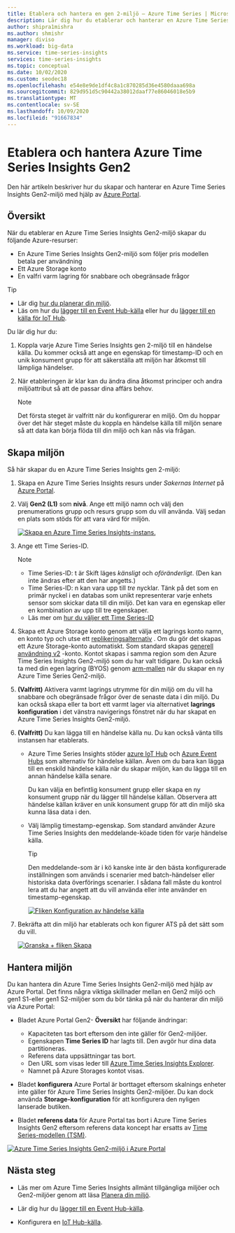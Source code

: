 ```yaml
---
title: Etablera och hantera en gen 2-miljö – Azure Time Series | Microsoft Docs
description: Lär dig hur du etablerar och hanterar en Azure Time Series Insights gen 2-miljö.
author: shipra1mishra
ms.author: shmishr
manager: diviso
ms.workload: big-data
ms.service: time-series-insights
services: time-series-insights
ms.topic: conceptual
ms.date: 10/02/2020
ms.custom: seodec18
ms.openlocfilehash: e54e8e9de1df4c8a1c870285d36e4580daaa698a
ms.sourcegitcommit: 829d951d5c90442a38012daaf77e86046018e5b9
ms.translationtype: MT
ms.contentlocale: sv-SE
ms.lasthandoff: 10/09/2020
ms.locfileid: "91667834"
---
```

# <a name="provision-and-manage-azure-time-series-insights-gen2"></a>Etablera och hantera Azure Time Series Insights Gen2

Den här artikeln beskriver hur du skapar och hanterar en Azure Time Series Insights Gen2-miljö med hjälp av [Azure Portal](https://portal.azure.com/).

## <a name="overview"></a>Översikt

När du etablerar en Azure Time Series Insights Gen2-miljö skapar du följande Azure-resurser:

* En Azure Time Series Insights Gen2-miljö som följer pris modellen betala per användning
* Ett Azure Storage konto
* En valfri varm lagring för snabbare och obegränsade frågor

> [!TIP]
>
> * Lär dig [hur du planerar din miljö](./time-series-insights-update-plan.md).
> * Läs om hur du [lägger till en Event Hub-källa](./time-series-insights-how-to-add-an-event-source-eventhub.md) eller hur du [lägger till en källa för IoT Hub](./time-series-insights-how-to-add-an-event-source-iothub.md).

Du lär dig hur du:

1. Koppla varje Azure Time Series Insights gen 2-miljö till en händelse källa. Du kommer också att ange en egenskap för timestamp-ID och en unik konsument grupp för att säkerställa att miljön har åtkomst till lämpliga händelser.

1. När etableringen är klar kan du ändra dina åtkomst principer och andra miljöattribut så att de passar dina affärs behov.

   > [!NOTE]
   > Det första steget är valfritt när du konfigurerar en miljö. Om du hoppar över det här steget måste du koppla en händelse källa till miljön senare så att data kan börja flöda till din miljö och kan nås via frågan.

## <a name="create-the-environment"></a>Skapa miljön

Så här skapar du en Azure Time Series Insights gen 2-miljö:

1. Skapa en Azure Time Series Insights resurs under *Sakernas Internet* på [Azure Portal](https://portal.azure.com/).

1. Välj **Gen2 (L1)** som **nivå**. Ange ett miljö namn och välj den prenumerations grupp och resurs grupp som du vill använda. Välj sedan en plats som stöds för att vara värd för miljön.

   [![Skapa en Azure Time Series Insights-instans.](media/v2-update-manage/create-and-manage-configuration.png)](media/v2-update-manage/create-and-manage-configuration.png#lightbox)

1. Ange ett Time Series-ID.

    > [!NOTE]
    >
    > * Time Series-ID: t är Skift läges *känsligt* och *oföränderligt*. (Den kan inte ändras efter att den har angetts.)
    > * Time Series-ID: n kan vara upp till *tre* nycklar. Tänk på det som en primär nyckel i en databas som unikt representerar varje enhets sensor som skickar data till din miljö. Det kan vara en egenskap eller en kombination av upp till tre egenskaper.
    > * Läs mer om [hur du väljer ett Time Series-ID](time-series-insights-update-how-to-id.md)

1. Skapa ett Azure Storage konto genom att välja ett lagrings konto namn, en konto typ och utse ett [replikeringsalternativ](https://docs.microsoft.com/azure/storage/common/redundancy-migration?tabs=portal) . Om du gör det skapas ett Azure Storage-konto automatiskt. Som standard skapas [generell användning v2](https://docs.microsoft.com/azure/storage/common/storage-account-overview) -konto. Kontot skapas i samma region som den Azure Time Series Insights Gen2-miljö som du har valt tidigare.
Du kan också ta med din egen lagring (BYOS) genom [arm-mallen](./time-series-insights-manage-resources-using-azure-resource-manager-template.md) när du skapar en ny Azure Time Series Gen2-miljö.

1. **(Valfritt)** Aktivera varmt lagrings utrymme för din miljö om du vill ha snabbare och obegränsade frågor över de senaste data i din miljö. Du kan också skapa eller ta bort ett varmt lager via alternativet **lagrings konfiguration** i det vänstra navigerings fönstret när du har skapat en Azure Time Series Insights Gen2-miljö.

1. **(Valfritt)** Du kan lägga till en händelse källa nu. Du kan också vänta tills instansen har etablerats.

   * Azure Time Series Insights stöder [azure IoT Hub](./time-series-insights-how-to-add-an-event-source-iothub.md) och [Azure Event Hubs](./time-series-insights-how-to-add-an-event-source-eventhub.md) som alternativ för händelse källan. Även om du bara kan lägga till en enskild händelse källa när du skapar miljön, kan du lägga till en annan händelse källa senare.

     Du kan välja en befintlig konsument grupp eller skapa en ny konsument grupp när du lägger till händelse källan. Observera att händelse källan kräver en unik konsument grupp för att din miljö ska kunna läsa data i den.

   * Välj lämplig timestamp-egenskap. Som standard använder Azure Time Series Insights den meddelande-köade tiden för varje händelse källa.

     > [!TIP]
     > Den meddelande-som är i kö kanske inte är den bästa konfigurerade inställningen som används i scenarier med batch-händelser eller historiska data överförings scenarier. I sådana fall måste du kontrol lera att du har angett att du vill använda eller inte använder en timestamp-egenskap.

     [![Fliken Konfiguration av händelse källa](media/v2-update-manage/create-and-manage-event-source.png)](media/v2-update-manage/create-and-manage-event-source.png#lightbox)

1. Bekräfta att din miljö har etablerats och kon figurer ATS på det sätt som du vill.

    [![Granska + fliken Skapa](media/v2-update-manage/create-and-manage-review-and-confirm.png)](media/v2-update-manage/create-and-manage-review-and-confirm.png#lightbox)

## <a name="manage-the-environment"></a>Hantera miljön

Du kan hantera din Azure Time Series Insights Gen2-miljö med hjälp av Azure Portal. Det finns några viktiga skillnader mellan en Gen2 miljö och gen1 S1-eller gen1 S2-miljöer som du bör tänka på när du hanterar din miljö via Azure Portal:

* Bladet Azure Portal Gen2- **Översikt**  har följande ändringar:

  * Kapaciteten tas bort eftersom den inte gäller för Gen2-miljöer.
  * Egenskapen **Time Series ID** har lagts till. Den avgör hur dina data partitioneras.
  * Referens data uppsättningar tas bort.
  * Den URL som visas leder till [Azure Time Series Insights Explorer](./time-series-insights-update-explorer.md).
  * Namnet på Azure Storages kontot visas.

* Bladet **konfigurera** Azure Portal är borttaget eftersom skalnings enheter inte gäller för Azure Time Series Insights Gen2-miljöer. Du kan dock använda **Storage-konfiguration** för att konfigurera den nyligen lanserade butiken.

* Bladet **referens data** för Azure Portal tas bort i Azure Time Series Insights Gen2 eftersom referens data koncept har ersatts av [Time Series-modellen (TSM)](/azure/time-series-insights/concepts-model-overview).

[![Azure Time Series Insights Gen2-miljö i Azure Portal](media/v2-update-manage/create-and-manage-overview-confirm.png)](media/v2-update-manage/create-and-manage-overview-confirm.png#lightbox)

## <a name="next-steps"></a>Nästa steg

* Läs mer om Azure Time Series Insights allmänt tillgängliga miljöer och Gen2-miljöer genom att läsa [Planera din miljö](./time-series-insights-update-plan.md).

* Lär dig hur du [lägger till en Event Hub-källa](./time-series-insights-how-to-add-an-event-source-eventhub.md).

* Konfigurera en [IoT Hub-källa](./time-series-insights-how-to-add-an-event-source-iothub.md).
